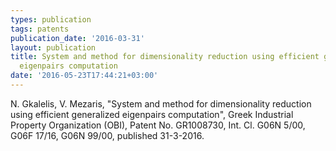 ```yaml
---
types: publication
tags: patents
publication_date: '2016-03-31'
layout: publication
title: System and method for dimensionality reduction using efficient generalized
  eigenpairs computation
date: '2016-05-23T17:44:21+03:00'
---
```

<p><span lang="EN-US">N. Gkalelis, V. Mezaris, "System and method for dimensionality reduction using efficient generalized eigenpairs computation", Greek Industrial Property Organization (OBI), Patent No. </span>GR1008730, Int. Cl. G06N 5/00, G06F 17/16, G06N 99/00, published 31-3-2016.</p>
